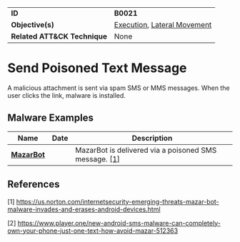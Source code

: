 |||
|---------|------------------------|
|**ID**|**B0021**|
|**Objective(s)**|[Execution](https://github.com/MBCProject/mbc-markdown/tree/master/execution), [Lateral Movement](https://github.com/MBCProject/mbc-markdown/tree/master/lateral-movement/)|
|**Related ATT&CK Technique**| None |


Send Poisoned Text Message
==========================
A malicious attachment is sent via spam SMS or MMS messages. When the user clicks the link, malware is installed.

Malware Examples
----------------
|Name|Date|Description|
|-----------------------------|--------|-----------------------------|
|[**MazarBot**](https://github.com/MBCProject/mbc-markdown/blob/master/xample-malware/mazarbot.md) |  | MazarBot is delivered via a poisoned SMS message. [[1]](#1)|

References
----------
<a name="1">[1]</a> https://us.norton.com/internetsecurity-emerging-threats-mazar-bot-malware-invades-and-erases-android-devices.html

<a name="2">[2]</a> https://www.player.one/new-android-sms-malware-can-completely-own-your-phone-just-one-text-how-avoid-mazar-512363
